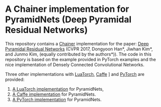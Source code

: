 # A Chainer implementation for PyramidNets (Deep Pyramidal Residual Networks)

This repository contains a [Chainer](https://chainer.org/) implementation for the paper: [Deep Pyramidal Residual Networks](https://arxiv.org/pdf/1610.02915.pdf) (CVPR 2017, Dongyoon Han*, Jiwhan Kim*, and Junmo Kim, (equally contributed by the authors*)). The code in this repository is based on the example provided in PyTorch examples and the nice implementation of Densely Connected Convolutional Networks.

Three other implementations with [LuaTorch](http://torch.ch/), [Caffe](http://caffe.berkeleyvision.org/) ] and [PyTorch](http://pytorch.org/) are provided:
1. [A LuaTorch implementation](https://github.com/jhkim89/PyramidNet) for PyramidNets,
2. [A Caffe implementation](https://github.com/jhkim89/PyramidNet-caffe) for PyramidNets.
3. [A PyTorch implementation](https://github.com/dyhan0920/PyramidNet-PyTorch) for PyramidNets.
